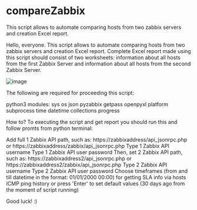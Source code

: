 # compareZabbix
This script allows to automate comparing hosts from two zabbix servers and creation Excel report.

Hello, everyone. This script allows to automate comparing hosts from two zabbix servers and creation Excel report.
Complete Excel report made using this script should consist of two worksheets: information about all hosts from the first Zabbix Server and information about all hosts from the second Zabbix Server.

![image](https://user-images.githubusercontent.com/106164393/209563232-42d80409-4582-4991-952f-70ad4382a136.png)

The following are required for proceeding this script:

python3
modules: sys os json pyzabbix getpass openpyxl platform subprocess time datetime collections progress

How to? To executing the script and get report you should run this and follow promts from python terminal:

Add full 1 Zabbix API path, such as: https://zabbixaddress/api_jsonrpc.php or https://zabbixaddress/zabbix/api_jsonrpc.php
Type 1 Zabbix API username
Type 1 Zabbix API user password
Then, set 2 Zabbix API path, such as: https://zabbixaddress2/api_jsonrpc.php or https://zabbixaddress2/zabbix/api_jsonrpc.php
Type 2 Zabbix API username
Type 2 Zabbix API user password
Choose timeframes (from and till datetime in the format: 01/01/2000 00:00) for getting SLA info via hosts ICMP ping history or press 'Enter' to set default values (30 days ago from the moment of script running)

Good luck! :)
